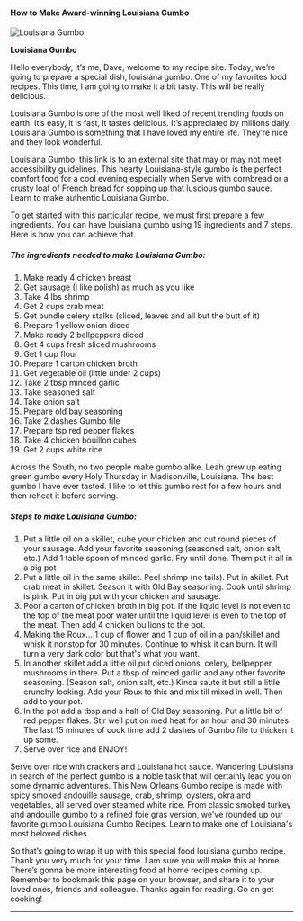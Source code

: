             

#### How to Make Award-winning Louisiana Gumbo

![Louisiana Gumbo](https://img-global.cpcdn.com/recipes/bce9351b4853437e/751x532cq70/louisiana-gumbo-recipe-main-photo.jpg)

**Louisiana Gumbo**

Hello everybody, it’s me, Dave, welcome to my recipe site. Today, we’re going to prepare a special dish, louisiana gumbo. One of my favorites food recipes. This time, I am going to make it a bit tasty. This will be really delicious.

Louisiana Gumbo is one of the most well liked of recent trending foods on earth. It’s easy, it is fast, it tastes delicious. It’s appreciated by millions daily. Louisiana Gumbo is something that I have loved my entire life. They’re nice and they look wonderful.

Louisiana Gumbo. this link is to an external site that may or may not meet accessibility guidelines. This hearty Louisiana-style gumbo is the perfect comfort food for a cool evening especially when Serve with cornbread or a crusty loaf of French bread for sopping up that luscious gumbo sauce. Learn to make authentic Louisiana Gumbo.

To get started with this particular recipe, we must first prepare a few ingredients. You can have louisiana gumbo using 19 ingredients and 7 steps. Here is how you can achieve that.

##### The ingredients needed to make Louisiana Gumbo:

1.  Make ready 4 chicken breast
2.  Get sausage (I like polish) as much as you like
3.  Take 4 lbs shrimp
4.  Get 2 cups crab meat
5.  Get bundle celery stalks (sliced, leaves and all but the butt of it)
6.  Prepare 1 yellow onion diced
7.  Make ready 2 bellpeppers diced
8.  Get 4 cups fresh sliced mushrooms
9.  Get 1 cup flour
10.  Prepare 1 carton chicken broth
11.  Get vegetable oil (little under 2 cups)
12.  Take 2 tbsp minced garlic
13.  Take seasoned salt
14.  Take onion salt
15.  Prepare old bay seasoning
16.  Take 2 dashes Gumbo file
17.  Prepare tsp red pepper flakes
18.  Take 4 chicken bouillon cubes
19.  Get 2 cups white rice

Across the South, no two people make gumbo alike. Leah grew up eating green gumbo every Holy Thursday in Madisonville, Louisiana. The best gumbo I have ever tasted. I like to let this gumbo rest for a few hours and then reheat it before serving.

##### Steps to make Louisiana Gumbo:

1.  Put a little oil on a skillet, cube your chicken and cut round pieces of your sausage. Add your favorite seasoning (seasoned salt, onion salt, etc.) Add 1 table spoon of minced garlic. Fry until done. Them put it all in a big pot
2.  Put a little oil in the same skillet. Peel shrimp (no tails). Put in skillet. Put crab meat in skillet. Season it with Old Bay seasoning. Cook until shrimp is pink. Put in big pot with your chicken and sausage.
3.  Poor a carton of chicken broth in big pot. If the liquid level is not even to the top of the meat poor water until the liquid level is even to the top of the meat. Then add 4 chicken bullions to the pot.
4.  Making the Roux… 1 cup of flower and 1 cup of oil in a pan/skillet and whisk it nonstop for 30 minutes. Continue to whisk it can burn. It will turn a very dark color but that's what you want.
5.  In another skillet add a little oil put diced onions, celery, bellpepper, mushrooms in there. Put a tbsp of minced garlic and any other favorite seasoning. (Season salt, onion salt, etc.) Kinda saute it but still a little crunchy looking. Add your Roux to this and mix till mixed in well. Then add to your pot.
6.  In the pot add a tbsp and a half of Old Bay seasoning. Put a little bit of red pepper flakes. Stir well put on med heat for an hour and 30 minutes. The last 15 minutes of cook time add 2 dashes of Gumbo file to thicken it up some.
7.  Serve over rice and ENJOY!

Serve over rice with crackers and Louisiana hot sauce. Wandering Louisiana in search of the perfect gumbo is a noble task that will certainly lead you on some dynamic adventures. This New Orleans Gumbo recipe is made with spicy smoked andouille sausage, crab, shrimp, oysters, okra and vegetables, all served over steamed white rice. From classic smoked turkey and andouille gumbo to a refined foie gras version, we've rounded up our favorite gumbo Louisiana Gumbo Recipes. Learn to make one of Louisiana's most beloved dishes.

So that’s going to wrap it up with this special food louisiana gumbo recipe. Thank you very much for your time. I am sure you will make this at home. There’s gonna be more interesting food at home recipes coming up. Remember to bookmark this page on your browser, and share it to your loved ones, friends and colleague. Thanks again for reading. Go on get cooking!

* * *